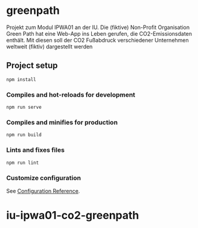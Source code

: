 # greenpath

Projekt zum Modul IPWA01 an der IU. Die (fiktive) Non-Profit Organisation Green Path hat eine Web-App ins Leben gerufen, die CO2-Emissionsdaten enthält. Mit diesen soll der CO2 Fußabdruck verschiedener Unternehmen weltweit (fiktiv) dargestellt werden

## Project setup
```
npm install
```

### Compiles and hot-reloads for development
```
npm run serve
```

### Compiles and minifies for production
```
npm run build
```

### Lints and fixes files
```
npm run lint
```

### Customize configuration
See [Configuration Reference](https://cli.vuejs.org/config/).
# iu-ipwa01-co2-greenpath
